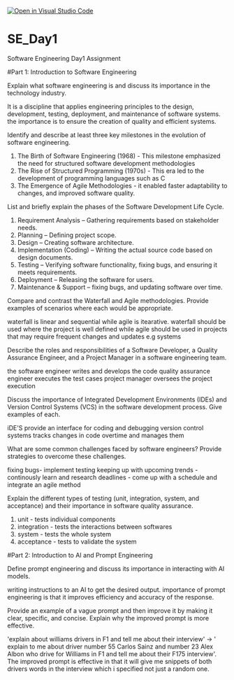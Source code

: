 [![Open in Visual Studio Code](https://classroom.github.com/assets/open-in-vscode-2e0aaae1b6195c2367325f4f02e2d04e9abb55f0b24a779b69b11b9e10269abc.svg)](https://classroom.github.com/online_ide?assignment_repo_id=18475056&assignment_repo_type=AssignmentRepo)
# SE_Day1
Software Engineering Day1 Assignment

#Part 1: Introduction to Software Engineering

Explain what software engineering is and discuss its importance in the technology industry. 

It is a discipline that applies engineering principles to the design, development, testing, deployment, and maintenance of software systems.
the importance is to ensure the creation of quality and efficient systems.

Identify and describe at least three key milestones in the evolution of software engineering.

1. The Birth of Software Engineering (1968) - This milestone emphasized the need for structured software development methodologies
2. The Rise of Structured Programming (1970s) - This era led to the development of programming languages such as C
3. The Emergence of Agile Methodologies  - it enabled faster  adaptability to changes, and improved software quality.
   
List and briefly explain the phases of the Software Development Life Cycle.

1. Requirement Analysis – Gathering  requirements based on stakeholder needs.
2. Planning – Defining project scope.
3. Design – Creating software architecture.
4. Implementation (Coding) – Writing the actual source code based on design documents.
5. Testing – Verifying software functionality, fixing bugs, and ensuring it meets requirements.
6. Deployment – Releasing the software for users.
7. Maintenance & Support – fixing bugs, and updating software over time.
   
Compare and contrast the Waterfall and Agile methodologies. Provide examples of scenarios where each would be appropriate.

waterfall is linear and sequential while agile is itearative. waterfall should be used where the project is well defined while agile should be used in projects that may require frequent changes and updates e.g systems

Describe the roles and responsibilities of a Software Developer, a Quality Assurance Engineer, and a Project Manager in a software engineering team.

the software engineer writes and develops the code
quality assurance engineer executes the test cases
project manager oversees the project execution

Discuss the importance of Integrated Development Environments (IDEs) and Version Control Systems (VCS) in the software development process. Give examples of each.

iDE'S provide an interface for coding and debugging
version control systems tracks changes in code overtime and manages them

What are some common challenges faced by software engineers? Provide strategies to overcome these challenges.

fixing bugs- implement testing
keeping up with upcoming trends - continously learn and research
deadlines - come up with a schedule and integrate an agile method

Explain the different types of testing (unit, integration, system, and acceptance) and their importance in software quality assurance.
1. unit - tests individual components
2. integration - tests the interactions between softwares
3. system - tests the whole system
4. acceptance - tests to validate the system

#Part 2: Introduction to AI and Prompt Engineering


Define prompt engineering and discuss its importance in interacting with AI models.

writing instructions to an AI to get the desired output. importance of prompt engineering is that it improves efficiency and accuracy of the response.

Provide an example of a vague prompt and then improve it by making it clear, specific, and concise. Explain why the improved prompt is more effective.

'explain about williams drivers in F1 and tell me about their interview' -> ' explain to me about driver number 55 Carlos Sainz and number 23 Alex Albon who drive
for Williams in F1 and tell me about their F175 interview'. The improved prompt is effective in that it will give me snippets of both drivers words in the interview which i specified not just a random one.
